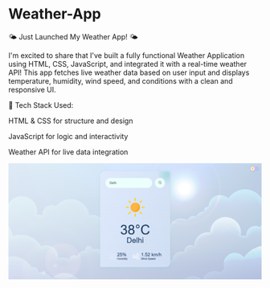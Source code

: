 # Weather-App
🌤 Just Launched My Weather App! 🌤

I'm excited to share that I've built a fully functional Weather Application using HTML, CSS, JavaScript, and integrated it with a real-time weather API! This app fetches live weather data based on user input and displays temperature, humidity, wind speed, and conditions with a clean and responsive UI.

🔧 Tech Stack Used:

HTML & CSS for structure and design

JavaScript for logic and interactivity

Weather API for live data integration


![image](https://github.com/BinaySharma25/Weather-App/blob/main/images/Weather-Light.png?raw=true)
